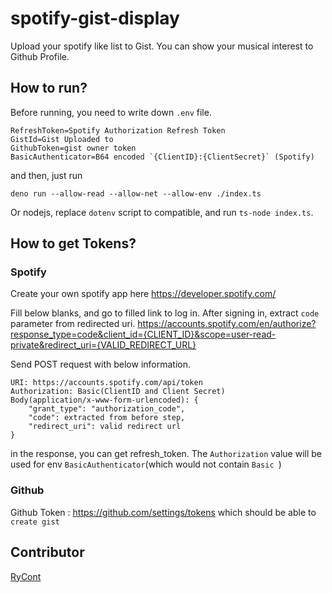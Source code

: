 # spotify-gist-display
Upload your spotify like list to Gist.
You can show your musical interest to Github Profile.

## How to run?
Before running, you need to write down `.env` file.
```
RefreshToken=Spotify Authorization Refresh Token
GistId=Gist Uploaded to
GithubToken=gist owner token
BasicAuthenticator=B64 encoded `{ClientID}:{ClientSecret}` (Spotify)
```

and then, just run
```
deno run --allow-read --allow-net --allow-env ./index.ts
```
Or nodejs, replace `dotenv` script to compatible, and run `ts-node index.ts`.

## How to get Tokens?
### Spotify
Create your own spotify app here
https://developer.spotify.com/

Fill below blanks, and go to filled link to log in. After signing in, extract `code` parameter from redirected uri.
https://accounts.spotify.com/en/authorize?response_type=code&client_id={CLIENT_ID}&scope=user-read-private&redirect_uri={VALID_REDIRECT_URL}

Send POST request with below information.
```
URI: https://accounts.spotify.com/api/token
Authorization: Basic(ClientID and Client Secret)
Body(application/x-www-form-urlencoded): {
    "grant_type": "authorization_code",
    "code": extracted from before step,
    "redirect_uri": valid redirect url
}
```
in the response, you can get refresh_token. The `Authorization` value will be used for env `BasicAuthenticator`(which would not contain `Basic `)
### Github
Github Token : https://github.com/settings/tokens
which should be able to `create gist`

## Contributor
[RyCont](https://github.com/rycont)
